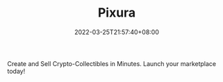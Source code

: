 ﻿---
weight: 
title: "Pixura"
description: "Create and Sell Crypto-Collectibles in Minutes. Launch your marketplace today!"
date: 2022-03-25T21:57:40+08:00
lastmod: 2022-03-25T16:45:40+08:00
draft: false
authors: ["Metabd"]
featuredImage: "272.png"
link: "https://pixura.io/"
tags: ["Pixura","开发者服务"]
categories: ["navigation"]
navigation: ["开发者服务"]
lightgallery: true
toc: true
pinned: false
recommend: false
recommend1: false
---
Create and Sell Crypto-Collectibles in Minutes. Launch your marketplace today!

